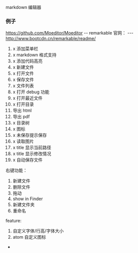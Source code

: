 
markdown 编辑器

### 例子

https://github.com/Moeditor/Moeditor
-- remarkable 官网：
--- http://www.bootcdn.cn/remarkable/readme/


1. x 添加菜单栏
2. x markdown 格式支持
3. x 添加代码高亮
4. x 新建文件
5. x 打开文件
6. x 保存文件
7. x 文件列表
8. x 打开 debug 功能
9. x 打开最近文件
10. x 打开目录
11. 导出 html
12. 导出 pdf
13. x 目录树
14. x 图标
15. x 未保存提示保存
16. x 读取图片
17. x title 显示当前路径
18. x title 显示修改情况
19. x 自动保存文件

右键功能：
1. 新建文件
2. 删除文件
3. 拖动
4. show in Finder
5. 新建文件夹
6. 重命名

feature:
1. 自定义字体/行高/字体大小
2. atom 自定义图标







































-
